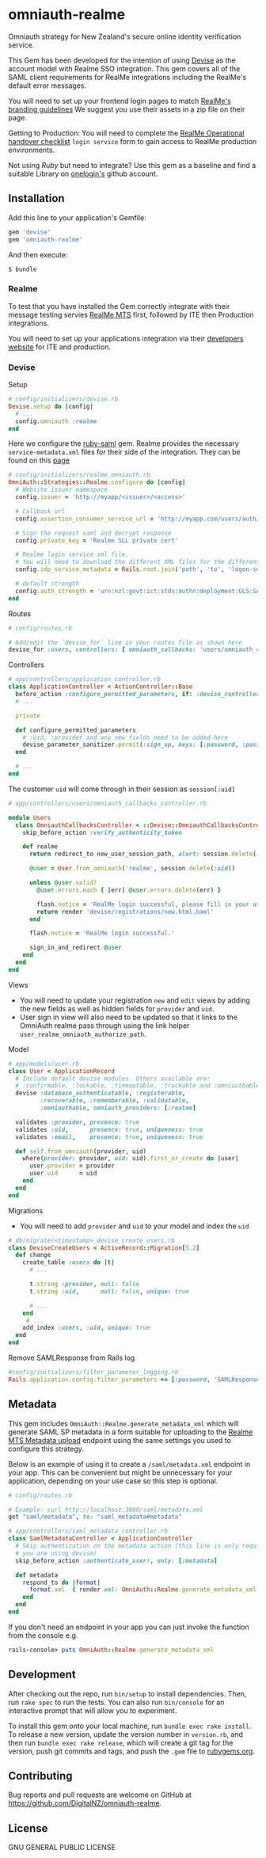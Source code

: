 # omniauth-realme
Omniauth strategy for New Zealand's secure online identity verification service.

This Gem has been developed for the intention of using [Devise](https://github.com/plataformatec/devise) as the account model with Realme SSO integration.
This gem covers all of the SAML client requirements for RealMe integrations including the RealMe's default error messages.

You will need to set up your frontend login pages to match [RealMe's branding guidelines](https://developers.realme.govt.nz/how-to-integrate/application-design-and-branding-guide/realme-page-elements/)
We suggest you use their assets in a zip file on their page.

Getting to Production:
You will need to complete the [RealMe Operational handover checklist](https://developers.realme.govt.nz/how-to-integrate/getting-to-production/operational-handover-checklist/) `login service` form to gain access to RealMe production environments.

Not using *Ruby* but need to integrate? Use this gem as a baseline and find a suitable Library on [onelogin's](https://github.com/onelogin) github account.

## Installation

Add this line to your application's Gemfile:

```ruby
gem 'devise'
gem 'omniauth-realme'
```

And then execute:

    $ bundle

### Realme
To test that you have installed the Gem correctly integrate with their message testing servies [RealMe MTS](https://mts.realme.govt.nz/logon-mts/home) first, followed by ITE then Production integrations.

You will need to set up your applications integration via their [developers website](https://developers.realme.govt.nz) for ITE and production.

### Devise
Setup
```ruby
# config/initializers/devise.rb
Devise.setup do |config|
  # ...
  config.omniauth :realme
end
```

Here we configure the [ruby-saml](https://github.com/onelogin/ruby-saml) gem.
Realme provides the necessary `service-metadata.xml` files for their side of the integration. They can be found on this [page](https://developers.realme.govt.nz/how-realme-works/technical-integration-steps#e75)

```ruby
# config/initializers/realme_omniauth.rb
OmniAuth::Strategies::Realme.configure do |config|
  # Website issuer namespace
  config.issuer = 'http://myapp/<issuer>/<access>'

  # Callback url
  config.assertion_consumer_service_url = 'http://myapp.com/users/auth/realme/callback'

  # Sign the request saml and decrypt response
  config.private_key = 'Realme SLL private cert'

  # Realme login service xml file.
  # You will need to download the different XML files for the different environments found here: https://developers.realme.govt.nz/how-realme-works/technical-integration-steps/
  config.idp_service_metadata = Rails.root.join('path', 'to', 'logon-service-metadata.xml')

  # default strength
  config.auth_strength = 'urn:nzl:govt:ict:stds:authn:deployment:GLS:SAML:2.0:ac:classes:LowStrength'
end
```

Routes

```ruby
# config/routes.rb

# Add/edit the `devise_for` line in your routes file as shown here
devise_for :users, controllers: { omniauth_callbacks: 'users/omniauth_callbacks' }
```

Controllers
```ruby
# app/controllers/application_controller.rb
class ApplicationController < ActionController::Base
  before_action :configure_permitted_parameters, if: :devise_controller?
  # ...

  private

  def configure_permitted_parameters
    # :uid, :provider and any new fields need to be added here
    devise_parameter_sanitizer.permit(:sign_up, keys: [:password, :password_confirmation, :email, :uid, :provider])
  end

  # ...
end
```

The customer `uid` will come through in their session as `session[:uid]`

```ruby
# app/controllers/users/omniauth_callbacks_controller.rb

module Users
  class OmniauthCallbacksController < ::Devise::OmniauthCallbacksController
    skip_before_action :verify_authenticity_token

    def realme
      return redirect_to new_user_session_path, alert: session.delete(:realme_error)[:message] if session[:realme_error].present? || session[:uid].blank?

      @user = User.from_omniauth('realme', session.delete(:uid))

      unless @user.valid?
        @user.errors.each { |err| @user.errors.delete(err) }

        flash.notice = 'RealMe login successful, please fill in your user details.'
        return render 'devise/registrations/new.html.haml'
      end

      flash.notice = 'RealMe login successful.'

      sign_in_and_redirect @user
    end
  end
end
```

Views
  - You will need to update your registration `new` and `edit` views by adding the new fields as well as hidden fields for `provider` and `uid`.
  - User sign in view will also need to be updated so that it links to the OmniAuth realme pass through using the link helper `user_realme_omniauth_authorize_path`.

Model
```ruby
# app/models/user.rb
class User < ApplicationRecord
  # Include default devise modules. Others available are:
  # :confirmable, :lockable, :timeoutable, :trackable and :omniauthable
  devise :database_authenticatable, :registerable,
         :recoverable, :rememberable, :validatable,
         :omniauthable, omniauth_providers: [:realme]

  validates :provider, presence: true
  validates :uid,      presence: true, uniqueness: true
  validates :email,    presence: true, uniqueness: true

  def self.from_omniauth(provider, uid)
    where(provider: provider, uid: uid).first_or_create do |user|
      user.provider = provider
      user.uid      = uid
    end
  end
end
```

Migrations
  - You will need to add `provider` and `uid` to your model and index the `uid`
```ruby
# db/migrate/<timestamp>_devise_create_users.rb
class DeviseCreateUsers < ActiveRecord::Migration[5.2]
  def change
    create_table :users do |t|
      # ...

      t.string :provider, null: false
      t.string :uid,      null: false, unique: true

      # ...
    end
     # ...
    add_index :users, :uid, unique: true
  end
end
```

Remove SAMLResponse from Rails log
```ruby
#config/initializers/filter_parameter_logging.rb
Rails.application.config.filter_parameters += [:password, 'SAMLResponse']
```

## Metadata

This gem includes `OmniAuth::Realme.generate_metadata_xml` which will generate SAML SP metadata in a form suitable for uploading to the [Realme MTS Metadata upload](https://mts.realme.govt.nz/logon-mts/metadataupdate) endpoint using the same settings you used to configure this strategy.

Below is an example of using it to create a `/saml/metadata.xml` endpoint in your app. This can be convenient but might be unnecessary for your application, depending on your use case so this step is optional.

```ruby
# config/routes.rb

# Example: curl http://localhost:3000/saml/metadata.xml
get "saml/metadata", to: "saml_metadata#metadata"
```

```ruby
# app/controllers/saml_metadata_controller.rb
class SamlMetadataController < ApplicationController
  # Skip authentication on the metadata action (this line is only required if
  # you are using devise)
  skip_before_action :authenticate_user!, only: [:metadata]

  def metadata
    respond_to do |format|
      format.xml  { render xml: OmniAuth::Realme.generate_metadata_xml }
    end
  end
end
```

If you don't need an endpoint in your app you can just invoke the function from the console e.g.

```ruby
rails-console> puts OmniAuth::Realme.generate_metadata_xml
```

## Development

After checking out the repo, run `bin/setup` to install dependencies. Then, run `rake spec` to run the tests. You can also run `bin/console` for an interactive prompt that will allow you to experiment.

To install this gem onto your local machine, run `bundle exec rake install`. To release a new version, update the version number in `version.rb`, and then run `bundle exec rake release`, which will create a git tag for the version, push git commits and tags, and push the `.gem` file to [rubygems.org](https://rubygems.org).

## Contributing

Bug reports and pull requests are welcome on GitHub at https://github.com/DigitalNZ/omniauth-realme.

## License
  GNU GENERAL PUBLIC LICENSE

